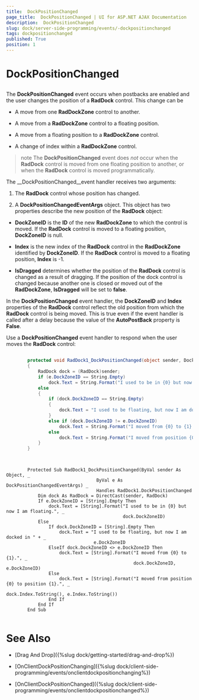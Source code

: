```yaml
---
title:  DockPositionChanged
page_title:  DockPositionChanged | UI for ASP.NET AJAX Documentation
description:  DockPositionChanged
slug: dock/server-side-programming/events/-dockpositionchanged
tags: dockpositionchanged
published: True
position: 1
---
```


#  DockPositionChanged



## 

The __DockPositionChanged__ event occurs when postbacks are enabled and the user changes the position of a __RadDock__ control. This change can be

* A move from one __RadDockZone__ control to another.

* A move from a __RadDockZone__ control to a floating position.

* A move from a floating position to a __RadDockZone__ control.

* A change of index within a __RadDockZone__ control.

>note The __DockPositionChanged__ event does *not* occur when the __RadDock__ control is moved from one floating position to another, or when the __RadDock__ control is moved programmatically.
>


The __DockPositionChanged__event handler receives two arguments:

1. The __RadDock__ control whose position has changed.

1. A __DockPositionChangedEventArgs__ object. This object has two properties describe the new position of the __RadDock__ object:

* __DockZoneID__ is the __ID__ of the new __RadDockZone__ to which the control is moved. If the __RadDock__ control is moved to a floating position, __DockZoneID__ is null.

* __Index__ is the new index of the __RadDock__ control in the __RadDockZone__ identified by __DockZoneID__. If the __RadDock__ control is moved to a floating position, __Index__ is -1.

* __IsDragged__ determines whether the position of the __RadDock__ control is changed as a result of dragging. If the position of the dock control is changed because another one is closed or moved out of the __RadDockZone__, __IsDragged__ will be set to __false__.

In the __DockPositionChanged__ event handler, the __DockZoneID__ and __Index__ properties of the __RadDock__ control reflect the old position from which the __RadDock__ control is being moved. This is true even if the event handler is called after a delay because the value of the __AutoPostBack__ property is __False__.

Use a __DockPositionChanged__ event handler to respond when the user moves the __RadDock__ control:



````C#
	
	    protected void RadDock1_DockPositionChanged(object sender, DockPositionChangedEventArgs e)
	    {
	        RadDock dock = (RadDock)sender;
	        if (e.DockZoneID == String.Empty)
	            dock.Text = String.Format("I used to be in {0} but now I am floating.", dock.DockZoneID);
	        else
	        {
	            if (dock.DockZoneID == String.Empty)
	            {
	                dock.Text = "I used to be floating, but now I am docked in " + e.DockZoneID;
	            }
	            else if (dock.DockZoneID != e.DockZoneID)
	                dock.Text = String.Format("I moved from {0} to {1}.", dock.DockZoneID, e.DockZoneID);
	            else
	                dock.Text = String.Format("I moved from position {0} to position {1}." + dock.Index.ToString(), e.Index.ToString());
	        }
	    } 
				
````
````VB
	     
	    Protected Sub RadDock1_DockPositionChanged(ByVal sender As Object, _
	                              ByVal e As DockPositionChangedEventArgs) _
	                              Handles RadDock1.DockPositionChanged
	        Dim dock As RadDock = DirectCast(sender, RadDock)
	        If e.DockZoneID = [String].Empty Then
	            dock.Text = [String].Format("I used to be in {0} but now I am floating.", _
	                                        dock.DockZoneID)
	        Else
	            If dock.DockZoneID = [String].Empty Then
	                dock.Text = "I used to be floating, but now I am docked in " + _
	                             e.DockZoneID
	            ElseIf dock.DockZoneID <> e.DockZoneID Then
	                dock.Text = [String].Format("I moved from {0} to {1}.", _
	                                            dock.DockZoneID, e.DockZoneID)
	            Else
	                dock.Text = [String].Format("I moved from position {0} to position {1}.", _
	                                             dock.Index.ToString(), e.Index.ToString())
	            End If
	        End If
	    End Sub
	
````


# See Also

 * [Drag And Drop]({%slug dock/getting-started/drag-and-drop%})

 * [OnClientDockPositionChanging]({%slug dock/client-side-programming/events/onclientdockpositionchanging%})

 * [OnClientDockPositionChanged]({%slug dock/client-side-programming/events/onclientdockpositionchanged%})
